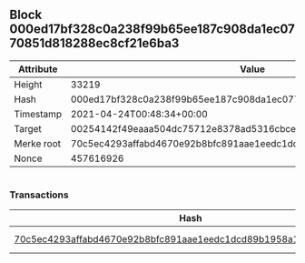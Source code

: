 ## Block 000ed17bf328c0a238f99b65ee187c908da1ec0770851d818288ec8cf21e6ba3

Attribute | Value
--- | ---
Height | 33219
Hash | 000ed17bf328c0a238f99b65ee187c908da1ec0770851d818288ec8cf21e6ba3
Timestamp | 2021-04-24T00:48:34+00:00
Target | 00254142f49eaaa504dc75712e8378ad5316cbcead634704b3734b6271167cc4
Merke root | 70c5ec4293affabd4670e92b8bfc891aae1eedc1dcd89b1958a14dd94cbdd726
Nonce | 457616926

```

```

### Transactions

Hash | Amount
--- | ---
[70c5ec4293affabd4670e92b8bfc891aae1eedc1dcd89b1958a14dd94cbdd726](70c5ec4293affabd4670e92b8bfc891aae1eedc1dcd89b1958a14dd94cbdd726.md) | 10.00000000 SKEPTI 
